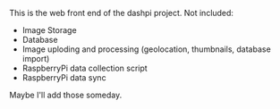 This is the web front end of the dashpi project.
Not included:
 - Image Storage
 - Database
 - Image uploding and processing (geolocation, thumbnails, database import)
 - RaspberryPi data collection script
 - RaspberryPi data sync

Maybe I'll add those someday.
